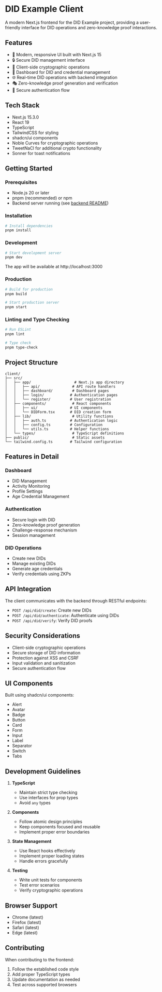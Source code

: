 # DID Example Client

A modern Next.js frontend for the DID Example project, providing a user-friendly interface for DID operations and zero-knowledge proof interactions.

## Features

- 🎨 Modern, responsive UI built with Next.js 15
- 🔒 Secure DID management interface
- 🔑 Client-side cryptographic operations
- 📱 Dashboard for DID and credential management
- 🌐 Real-time DID operations with backend integration
- 🎭 Zero-knowledge proof generation and verification
- 🔐 Secure authentication flow

## Tech Stack

- Next.js 15.3.0
- React 19
- TypeScript
- TailwindCSS for styling
- shadcn/ui components
- Noble Curves for cryptographic operations
- TweetNaCl for additional crypto functionality
- Sonner for toast notifications

## Getting Started

### Prerequisites

- Node.js 20 or later
- pnpm (recommended) or npm
- Backend server running (see [backend README](../backend/README.md))

### Installation

```bash
# Install dependencies
pnpm install
```

### Development

```bash
# Start development server
pnpm dev
```

The app will be available at http://localhost:3000

### Production

```bash
# Build for production
pnpm build

# Start production server
pnpm start
```

### Linting and Type Checking

```bash
# Run ESLint
pnpm lint

# Type check
pnpm type-check
```

## Project Structure

```
client/
├── src/
│   ├── app/                    # Next.js app directory
│   │   ├── api/               # API route handlers
│   │   ├── dashboard/         # Dashboard pages
│   │   ├── login/            # Authentication pages
│   │   └── register/         # User registration
│   ├── components/            # React components
│   │   ├── ui/               # UI components
│   │   └── DIDForm.tsx       # DID creation form
│   ├── lib/                   # Utility functions
│   │   ├── auth.ts           # Authentication logic
│   │   ├── config.ts         # Configuration
│   │   └── utils.ts          # Helper functions
│   └── types/                 # TypeScript definitions
├── public/                    # Static assets
└── tailwind.config.ts        # Tailwind configuration
```

## Features in Detail

### Dashboard
- DID Management
- Activity Monitoring
- Profile Settings
- Age Credential Management

### Authentication
- Secure login with DID
- Zero-knowledge proof generation
- Challenge-response mechanism
- Session management

### DID Operations
- Create new DIDs
- Manage existing DIDs
- Generate age credentials
- Verify credentials using ZKPs

## API Integration

The client communicates with the backend through RESTful endpoints:

- `POST /api/did/create`: Create new DIDs
- `POST /api/did/authenticate`: Authenticate using DIDs
- `POST /api/did/verify`: Verify DID proofs

## Security Considerations

- Client-side cryptographic operations
- Secure storage of DID information
- Protection against XSS and CSRF
- Input validation and sanitization
- Secure authentication flow

## UI Components

Built using shadcn/ui components:
- Alert
- Avatar
- Badge
- Button
- Card
- Form
- Input
- Label
- Separator
- Switch
- Tabs

## Development Guidelines

1. **TypeScript**
   - Maintain strict type checking
   - Use interfaces for prop types
   - Avoid `any` types

2. **Components**
   - Follow atomic design principles
   - Keep components focused and reusable
   - Implement proper error boundaries

3. **State Management**
   - Use React hooks effectively
   - Implement proper loading states
   - Handle errors gracefully

4. **Testing**
   - Write unit tests for components
   - Test error scenarios
   - Verify cryptographic operations

## Browser Support

- Chrome (latest)
- Firefox (latest)
- Safari (latest)
- Edge (latest)

## Contributing

When contributing to the frontend:

1. Follow the established code style
2. Add proper TypeScript types
3. Update documentation as needed
4. Test across supported browsers

